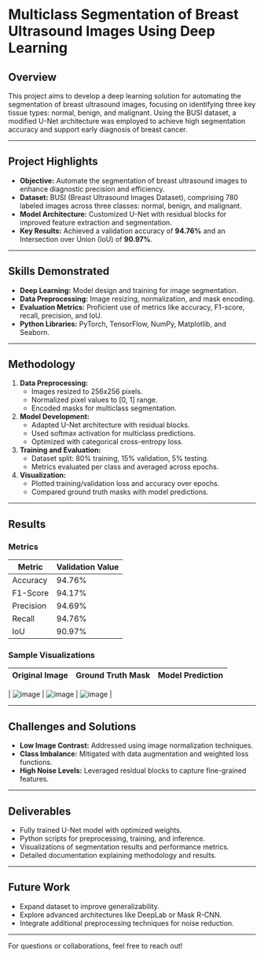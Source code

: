 # Multiclass Segmentation of Breast Ultrasound Images Using Deep Learning

## Overview
This project aims to develop a deep learning solution for automating the segmentation of breast ultrasound images, focusing on identifying three key tissue types: normal, benign, and malignant. Using the BUSI dataset, a modified U-Net architecture was employed to achieve high segmentation accuracy and support early diagnosis of breast cancer.

---

## Project Highlights
- **Objective:** Automate the segmentation of breast ultrasound images to enhance diagnostic precision and efficiency.
- **Dataset:** BUSI (Breast Ultrasound Images Dataset), comprising 780 labeled images across three classes: normal, benign, and malignant.
- **Model Architecture:** Customized U-Net with residual blocks for improved feature extraction and segmentation.
- **Key Results:** Achieved a validation accuracy of **94.76%** and an Intersection over Union (IoU) of **90.97%**.

---

## Skills Demonstrated
- **Deep Learning:** Model design and training for image segmentation.
- **Data Preprocessing:** Image resizing, normalization, and mask encoding.
- **Evaluation Metrics:** Proficient use of metrics like accuracy, F1-score, recall, precision, and IoU.
- **Python Libraries:** PyTorch, TensorFlow, NumPy, Matplotlib, and Seaborn.

---

## Methodology
1. **Data Preprocessing:**
   - Images resized to 256x256 pixels.
   - Normalized pixel values to [0, 1] range.
   - Encoded masks for multiclass segmentation.
2. **Model Development:**
   - Adapted U-Net architecture with residual blocks.
   - Used softmax activation for multiclass predictions.
   - Optimized with categorical cross-entropy loss.
3. **Training and Evaluation:**
   - Dataset split: 80% training, 15% validation, 5% testing.
   - Metrics evaluated per class and averaged across epochs.
4. **Visualization:**
   - Plotted training/validation loss and accuracy over epochs.
   - Compared ground truth masks with model predictions.

---

## Results
### Metrics
| Metric       | Validation Value |
|--------------|------------------|
| Accuracy     | 94.76%           |
| F1-Score     | 94.17%           |
| Precision    | 94.69%           |
| Recall       | 94.76%           |
| IoU          | 90.97%           |

### Sample Visualizations
| Original Image | Ground Truth Mask | Model Prediction |
|----------------|-------------------|------------------|

| ![image](https://github.com/user-attachments/assets/e9c6664d-22a9-4271-9b82-c701ddc9eb27)
   | ![image](https://github.com/user-attachments/assets/ba400e91-d8bd-47e5-b6bd-ebf205147f36)
      | ![image](https://github.com/user-attachments/assets/44222c85-51aa-46bb-a258-e74782a8e68a)
     |

---

## Challenges and Solutions
- **Low Image Contrast:** Addressed using image normalization techniques.
- **Class Imbalance:** Mitigated with data augmentation and weighted loss functions.
- **High Noise Levels:** Leveraged residual blocks to capture fine-grained features.

---

## Deliverables
- Fully trained U-Net model with optimized weights.
- Python scripts for preprocessing, training, and inference.
- Visualizations of segmentation results and performance metrics.
- Detailed documentation explaining methodology and results.

---

## Future Work
- Expand dataset to improve generalizability.
- Explore advanced architectures like DeepLab or Mask R-CNN.
- Integrate additional preprocessing techniques for noise reduction.

---

For questions or collaborations, feel free to reach out!
